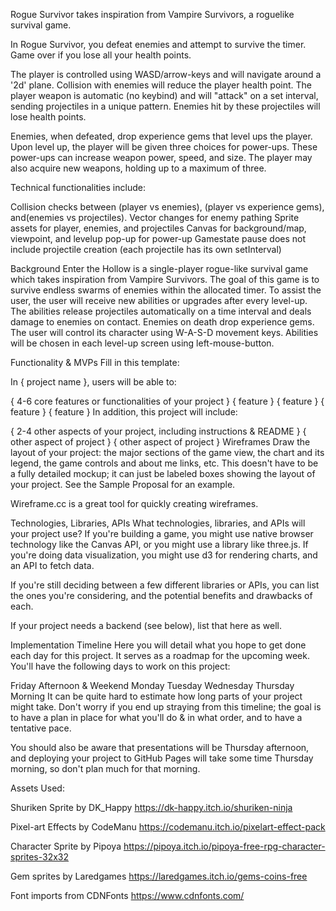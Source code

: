 Rogue Survivor takes inspiration from Vampire Survivors, a roguelike survival game.

In Rogue Survivor, you defeat enemies and attempt to survive the timer. Game over if you lose all your health points. 

The player is controlled using WASD/arrow-keys and will navigate around a '2d' plane. Collision with enemies will reduce the player health point. The player weapon is automatic (no keybind) and will "attack" on a set interval, sending projectiles in a unique pattern. Enemies hit by these projectiles will lose health points.

Enemies, when defeated, drop experience gems that level ups the player. Upon level up, the player will be given three choices for power-ups. These power-ups can increase weapon power, speed, and size. The player may also acquire new weapons, holding up to a maximum of three. 

Technical functionalities include:

Collision checks between (player vs enemies), (player vs experience gems), and(enemies vs projectiles). 
Vector changes for enemy pathing
Sprite assets for player, enemies, and projectiles
Canvas for background/map, viewpoint, and levelup pop-up for power-up
Gamestate pause does not include projectile creation (each projectile has its own setInterval)

Background
Enter the Hollow is a single-player rogue-like survival game which takes inspiration from Vampire Survivors. The goal of this game is to survive endless swarms of enemies within the allocated timer. To assist the user, the user will receive new abilities or upgrades after every level-up. The abilities release projectiles automatically on a time interval and deals damage to enemies on contact. Enemies on death drop experience gems. The user will control its character using W-A-S-D movement keys. Abilities will be chosen in each level-up screen using left-mouse-button.

Functionality & MVPs
Fill in this template:

In { project name }, users will be able to:

{ 4-6 core features or functionalities of your project }
{ feature }
{ feature }
{ feature }
{ feature }
In addition, this project will include:

{ 2-4 other aspects of your project, including instructions & README }
{ other aspect of project }
{ other aspect of project }
Wireframes
Draw the layout of your project: the major sections of the game view, the chart and its legend, the game controls and about me links, etc. This doesn't have to be a fully detailed mockup; it can just be labeled boxes showing the layout of your project. See the Sample Proposal for an example.

Wireframe.cc is a great tool for quickly creating wireframes.

Technologies, Libraries, APIs
What technologies, libraries, and APIs will your project use? If you're building a game, you might use native browser technology like the Canvas API, or you might use a library like three.js. If you're doing data visualization, you might use d3 for rendering charts, and an API to fetch data.

If you're still deciding between a few different libraries or APIs, you can list the ones you're considering, and the potential benefits and drawbacks of each.

If your project needs a backend (see below), list that here as well.

Implementation Timeline
Here you will detail what you hope to get done each day for this project. It serves as a roadmap for the upcoming week. You'll have the following days to work on this project:

Friday Afternoon & Weekend
Monday
Tuesday
Wednesday
Thursday Morning
It can be quite hard to estimate how long parts of your project might take. Don't worry if you end up straying from this timeline; the goal is to have a plan in place for what you'll do & in what order, and to have a tentative pace.

You should also be aware that presentations will be Thursday afternoon, and deploying your project to GitHub Pages will take some time Thursday morning, so don't plan much for that morning.





Assets Used:

Shuriken Sprite by DK_Happy
https://dk-happy.itch.io/shuriken-ninja

Pixel-art Effects by CodeManu
https://codemanu.itch.io/pixelart-effect-pack

Character Sprite by Pipoya
https://pipoya.itch.io/pipoya-free-rpg-character-sprites-32x32

Gem sprites by Laredgames
https://laredgames.itch.io/gems-coins-free

Font imports from CDNFonts
https://www.cdnfonts.com/